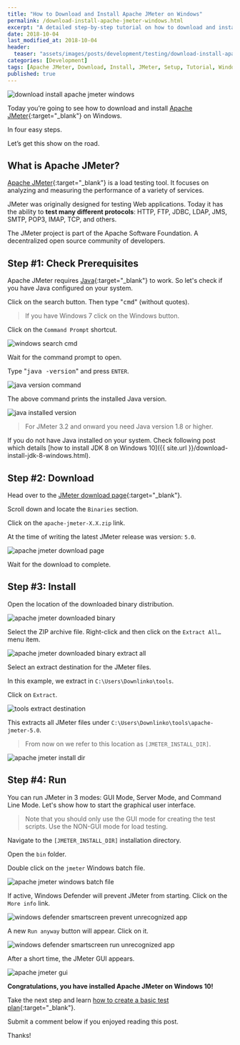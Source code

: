 ```yaml
---
title: "How to Download and Install Apache JMeter on Windows"
permalink: /download-install-apache-jmeter-windows.html
excerpt: "A detailed step-by-step tutorial on how to download and install Apache JMeter on Windows 10."
date: 2018-10-04
last_modified_at: 2018-10-04
header:
  teaser: "assets/images/posts/development/testing/download-install-apache-jmeter-windows.png"
categories: [Development]
tags: [Apache JMeter, Download, Install, JMeter, Setup, Tutorial, Windows]
published: true
---
```


<img src="{{ site.url }}/assets/images/posts/development/testing/download-install-apache-jmeter-windows.png" alt="download install apache jmeter windows" class="align-right title-image">

Today you’re going to see how to download and install [Apache JMeter](http://jmeter.apache.org/){:target="_blank"} on Windows.

In four easy steps.

Let’s get this show on the road.

## What is Apache JMeter?

[Apache JMeter](https://en.wikipedia.org/wiki/Apache_JMeter){:target="_blank"} is a load testing tool. It focuses on analyzing and measuring the performance of a variety of services.

JMeter was originally designed for testing Web applications. Today it has the ability to **test many different protocols**: HTTP, FTP, JDBC, LDAP, JMS, SMTP, POP3, IMAP, TCP, and others.

The JMeter project is part of the Apache Software Foundation. A decentralized open source community of developers.

## Step #1: Check Prerequisites

Apache JMeter requires [Java](http://www.oracle.com/technetwork/java/javase/downloads/index.html){:target="_blank"} to work. So let's check if you have Java configured on your system.

Click on the search button. Then type "<kbd>cmd</kbd>" (without quotes).

> If you have Windows 7 click on the Windows button.

Click on the `Command Prompt` shortcut.

<img src="{{ site.url }}/assets/images/posts/development/windows-search-cmd.png" alt="windows search cmd">

Wait for the command prompt to open.

Type "<kbd>java -version</kbd>" and press `ENTER`.

<img src="{{ site.url }}/assets/images/posts/development/java-version-command.png" alt="java version command">

The above command prints the installed Java version.

<img src="{{ site.url }}/assets/images/posts/development/java-installed-version.png" alt="java installed version">

> For JMeter 3.2 and onward you need Java version 1.8 or higher.

If you do not have Java installed on your system. Check following post which details [how to install JDK 8 on Windows 10]({{ site.url }}/download-install-jdk-8-windows.html).

## Step #2: Download

Head over to the [JMeter download page](http://jmeter.apache.org/download_jmeter.cgi){:target="_blank"}.

Scroll down and locate the `Binaries` section.

Click on the `apache-jmeter-X.X.zip` link.

At the time of writing the latest JMeter release was version: `5.0`.

<img src="{{ site.url }}/assets/images/posts/development/testing/apache-jmeter-download-page.png" alt="apache jmeter download page">

Wait for the download to complete.

## Step #3: Install

Open the location of the downloaded binary distribution.

<img src="{{ site.url }}/assets/images/posts/development/testing/apache-jmeter-downloaded-binary.png" alt="apache jmeter downloaded binary">

Select the ZIP archive file. Right-click and then click on the `Extract All…` menu item.

<img src="{{ site.url }}/assets/images/posts/development/testing/apache-jmeter-downloaded-binary-extract-all.png" alt="apache jmeter downloaded binary extract all">

Select an extract destination for the JMeter files.

In this example, we extract in `C:\Users\Downlinko\tools`.

Click on `Extract`.

<img src="{{ site.url }}/assets/images/posts/development/tools-extract-destination.png" alt="tools extract destination">

This extracts all JMeter files under `C:\Users\Downlinko\tools\apache-jmeter-5.0`.

> From now on we refer to this location as `[JMETER_INSTALL_DIR]`.

<img src="{{ site.url }}/assets/images/posts/development/testing/apache-jmeter-install-dir.png" alt="apache jmeter install dir">

## Step #4: Run

You can run JMeter in 3 modes: GUI Mode, Server Mode, and Command Line Mode. Let's show how to start the graphical user interface.

> Note that you should only use the GUI mode for creating the test scripts. Use the NON-GUI mode for load testing.

Navigate to the `[JMETER_INSTALL_DIR]` installation directory.

Open the `bin` folder.

Double click on the `jmeter` Windows batch file.

<img src="{{ site.url }}/assets/images/posts/development/testing/apache-jmeter-windows-batch-file.png" alt="apache jmeter windows batch file">

If active, Windows Defender will prevent JMeter from starting. Click on the `More info` link.

<img src="{{ site.url }}/assets/images/posts/development/windows-defender-smartscreen-prevent-unrecognized-app.png" alt="windows defender smartscreen prevent unrecognized app">

A new `Run anyway` button will appear. Click on it.

<img src="{{ site.url }}/assets/images/posts/development/windows-defender-smartscreen-run-unrecognized-app.png" alt="windows defender smartscreen run unrecognized app">

After a short time, the JMeter GUI appears.

<img src="{{ site.url }}/assets/images/posts/development/testing/apache-jmeter-gui.png" alt="apache jmeter gui">

**Congratulations, you have installed Apache JMeter on Windows 10!**

Take the next step and learn [how to create a basic test plan](https://jmeter.apache.org/usermanual/build-web-test-plan.html){:target="_blank"}.

Submit a comment below if you enjoyed reading this post.

Thanks!
